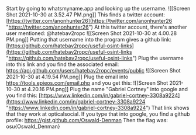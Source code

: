 Start by going to whatsmyname.app and looking up the username.
![[Screen Shot 2021-10-30 at 3.52.47 PM.png]]
This finds a twitter account: [https://twitter.com/anonhunter26](https://twitter.com/anonhunter26 "https://twitter.com/anonhunter26")
At this twitter account, there's another user mentioned: @hatebav2ropc
![[Screen Shot 2021-10-30 at 4.00.28 PM.png]]
Putting that username into the program gives a github link: [https://github.com/hatebav2ropc/useful-osint-links](https://github.com/hatebav2ropc/useful-osint-links "https://github.com/hatebav2ropc/useful-osint-links")
Plug the username into this link and you find the associated email: https://api.github.com/users/hatebav2ropc/events/public
![[Screen Shot 2021-10-30 at 4.19.54 PM.png]]
Plug the email into https://tools.epieos.com/email.php and you get this: 
![[Screen Shot 2021-10-30 at 4.20.16 PM.png]]
Plug the name "Gabriel Cortney" into google and you find this:
[https://www.linkedin.com/in/gabriel-cortney-3308a9224](https://www.linkedin.com/in/gabriel-cortney-3308a9224 "https://www.linkedin.com/in/gabriel-cortney-3308a9224")
That link shows that they work at opticalsocial.
If you type that into google, you find a github profile: https://gist.github.com/Oswald-Denman
Then the flag was:  osu{Oswald_Denman}
